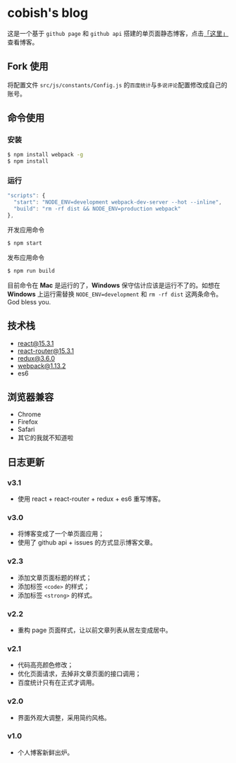 # cobish's blog

这是一个基于 ``github page`` 和 ``github api`` 搭建的单页面静态博客，点击[「这里」](http://cobish.github.io)查看博客。

## Fork 使用

将配置文件 ``src/js/constants/Config.js`` 的``百度统计``与``多说评论``配置修改成自己的账号。

## 命令使用

### 安装

``` bash
$ npm install webpack -g
$ npm install
```

### 运行

``` js
"scripts": {
  "start": "NODE_ENV=development webpack-dev-server --hot --inline",
  "build": "rm -rf dist && NODE_ENV=production webpack"
},
```

开发应用命令
``` bash
$ npm start
```

发布应用命令

``` bash
$ npm run build
```

目前命令在 **Mac** 是运行的了，**Windows** 保守估计应该是运行不了的。如想在 **Windows** 上运行需替换 ``NODE_ENV=development`` 和 ``rm -rf dist`` 这两条命令。God bless you.

## 技术栈

- react@15.3.1
- react-router@15.3.1
- redux@3.6.0
- webpack@1.13.2
- es6

## 浏览器兼容

- Chrome
- Firefox
- Safari
- 其它的我就不知道啦

## 日志更新

### v3.1

- 使用 react + react-router + redux + es6 重写博客。

### v3.0

- 将博客变成了一个单页面应用；
- 使用了 github api + issues 的方式显示博客文章。

### v2.3

- 添加文章页面标题的样式；
- 添加标签 ``<code>`` 的样式；
- 添加标签 ``<strong>`` 的样式。

### v2.2

- 重构 page 页面样式，让以前文章列表从居左变成居中。

### v2.1

- 代码高亮颜色修改；
- 优化页面请求，去掉非文章页面的接口调用；
- 百度统计只有在正式才调用。

### v2.0

- 界面外观大调整，采用简约风格。

### v1.0

- 个人博客新鲜出炉。

